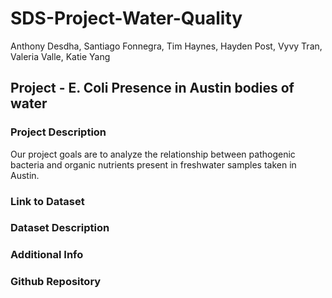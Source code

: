 # SDS-Project-Water-Quality
Anthony Desdha, Santiago Fonnegra, Tim Haynes, Hayden Post, Vyvy Tran, Valeria
  Valle, Katie Yang

## Project - E. Coli Presence in Austin bodies of water

### Project Description
Our project goals are to analyze the relationship between pathogenic bacteria and organic nutrients present in freshwater samples taken in Austin.

### Link to Dataset


### Dataset Description




### Additional Info


### Github Repository

